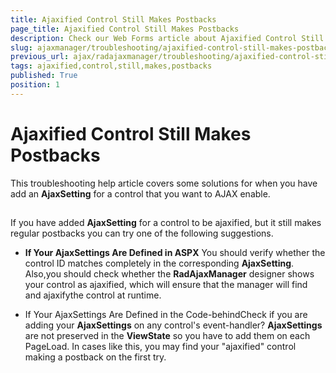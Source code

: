 ```yaml
---
title: Ajaxified Control Still Makes Postbacks
page_title: Ajaxified Control Still Makes Postbacks
description: Check our Web Forms article about Ajaxified Control Still Makes Postbacks.
slug: ajaxmanager/troubleshooting/ajaxified-control-still-makes-postbacks
previous_url: ajax/radajaxmanager/troubleshooting/ajaxified-control-still-makes-postbacks
tags: ajaxified,control,still,makes,postbacks
published: True
position: 1
---
```


# Ajaxified Control Still Makes Postbacks



This troubleshooting help article covers some solutions for when you have add an **AjaxSetting** for a control that you want to AJAX enable.

## 

If you have added **AjaxSetting** for a control to be ajaxified, but it still makes regular postbacks you can try one of the following suggestions.

* **If Your AjaxSettings Are Defined in ASPX** You should verify whether the control ID matches completely in the corresponding **AjaxSetting**. Also,you should check whether the **RadAjaxManager** designer shows your control as ajaxified, which will ensure that the manager will find and ajaxifythe control at runtime.

* If Your AjaxSettings Are Defined in the Code-behindCheck if you are adding your **AjaxSettings** on any control's event-handler? **AjaxSettings** are not preserved in the **ViewState** so you have to add them on each PageLoad. In cases like this, you may find your "ajaxified" control making a postback on the first try.
